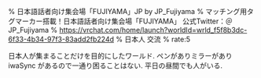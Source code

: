 % 日本語話者向け集会場「FUJIYAMA」JP by JP_Fujiyama
% マッチング用タグマーカー搭載！日本語話者向け集会場「FUJIYAMA」 公式Twitter：＠JP_Fujiyama
% https://vrchat.com/home/launch?worldId=wrld_f5f8b3dc-6f33-4b34-97f3-83add2fb224d
% 日本人 交流
% rate:5

日本人が集まることだけを目的にしたワールド.
ペンがありミラーがありiwaSync があるので一通り困ることはない.
平日の昼間でも人がいる.

